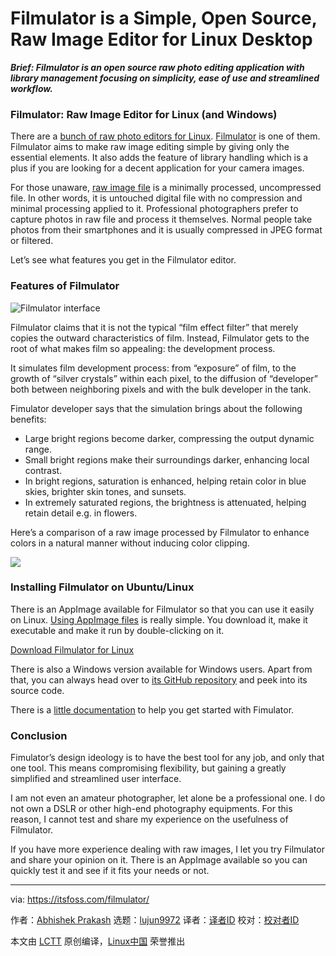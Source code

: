 [#]: collector: (lujun9972)
[#]: translator: ( )
[#]: reviewer: ( )
[#]: publisher: ( )
[#]: url: ( )
[#]: subject: (Filmulator is a Simple, Open Source, Raw Image Editor for Linux Desktop)
[#]: via: (https://itsfoss.com/filmulator/)
[#]: author: (Abhishek Prakash https://itsfoss.com/author/abhishek/)

Filmulator is a Simple, Open Source, Raw Image Editor for Linux Desktop
======

_**Brief: Filmulator is an open source raw photo editing application with library management focusing on simplicity, ease of use and streamlined workflow.**_

### Filmulator: Raw Image Editor for Linux (and Windows)

There are a [bunch of raw photo editors for Linux][1]. [Filmulator][2] is one of them. Filmulator aims to make raw image editing simple by giving only the essential elements. It also adds the feature of library handling which is a plus if you are looking for a decent application for your camera images.

For those unaware, [raw image file][3] is a minimally processed, uncompressed file. In other words, it is untouched digital file with no compression and minimal processing applied to it. Professional photographers prefer to capture photos in raw file and process it themselves. Normal people take photos from their smartphones and it is usually compressed in JPEG format or filtered.

Let’s see what features you get in the Filmulator editor.

### Features of Filmulator

![Filmulator interface][4]

Filmulator claims that it is not the typical “film effect filter” that merely copies the outward characteristics of film. Instead, Filmulator gets to the root of what makes film so appealing: the development process.

It simulates film development process: from “exposure” of film, to the growth of “silver crystals” within each pixel, to the diffusion of “developer” both between neighboring pixels and with the bulk developer in the tank.

Fimulator developer says that the simulation brings about the following benefits:

  * Large bright regions become darker, compressing the output dynamic range.
  * Small bright regions make their surroundings darker, enhancing local contrast.
  * In bright regions, saturation is enhanced, helping retain color in blue skies, brighter skin tones, and sunsets.
  * In extremely saturated regions, the brightness is attenuated, helping retain detail e.g. in flowers.



Here’s a comparison of a raw image processed by Filmulator to enhance colors in a natural manner without inducing color clipping.

![][5]

### Installing Filmulator on Ubuntu/Linux

There is an AppImage available for Filmulator so that you can use it easily on Linux. [Using AppImage files][6] is really simple. You download it, make it executable and make it run by double-clicking on it.

[Download Filmulator for Linux][7]

There is also a Windows version available for Windows users. Apart from that, you can always head over to [its GitHub repository][8] and peek into its source code.

There is a [little documentation][9] to help you get started with Fimulator.

### Conclusion

Fimulator’s design ideology is to have the best tool for any job, and only that one tool. This means compromising flexibility, but gaining a greatly simplified and streamlined user interface.

I am not even an amateur photographer, let alone be a professional one. I do not own a DSLR or other high-end photography equipments. For this reason, I cannot test and share my experience on the usefulness of Filmulator.

If you have more experience dealing with raw images, I let you try Filmulator and share your opinion on it. There is an AppImage available so you can quickly test it and see if it fits your needs or not.

--------------------------------------------------------------------------------

via: https://itsfoss.com/filmulator/

作者：[Abhishek Prakash][a]
选题：[lujun9972][b]
译者：[译者ID](https://github.com/译者ID)
校对：[校对者ID](https://github.com/校对者ID)

本文由 [LCTT](https://github.com/LCTT/TranslateProject) 原创编译，[Linux中国](https://linux.cn/) 荣誉推出

[a]: https://itsfoss.com/author/abhishek/
[b]: https://github.com/lujun9972
[1]: https://itsfoss.com/raw-image-tools-linux/
[2]: https://filmulator.org/
[3]: https://www.findingtheuniverse.com/what-is-raw-in-photography/
[4]: https://i2.wp.com/itsfoss.com/wp-content/uploads/2021/02/Filmulate.jpg?resize=799%2C463&ssl=1
[5]: https://i1.wp.com/itsfoss.com/wp-content/uploads/2021/02/image-without-filmulator.jpeg?ssl=1
[6]: https://itsfoss.com/use-appimage-linux/
[7]: https://filmulator.org/download/
[8]: https://github.com/CarVac/filmulator-gui
[9]: https://github.com/CarVac/filmulator-gui/wiki
